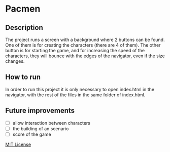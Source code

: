 # Pacmen

## Description
The project runs a screen with a background where 2 buttons can be found. One of them is for creating the characters (there are 4 of them). The other button is for starting the game, and for increasing the speed of the characters, they will bounce with the edges of the navigator, even if the size changes.

## How to run
In order to run this project it is only necessary to open index.html in the navigator, with the rest of the files in the same folder of index.html.

## Future improvements
- [ ] allow interaction between characters
- [ ] the building of an scenario
- [ ] score of the game

[MIT License](https://choosealicense.com/licenses/mit/)
